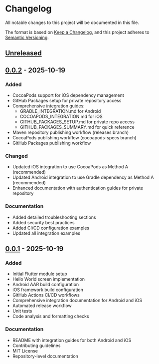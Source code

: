 # Changelog

All notable changes to this project will be documented in this file.

The format is based on [Keep a Changelog](https://keepachangelog.com/en/1.0.0/),
and this project adheres to [Semantic Versioning](https://semver.org/spec/v2.0.0.html).

## [Unreleased]

## [0.0.2] - 2025-10-19

### Added
- CocoaPods support for iOS dependency management
- GitHub Packages setup for private repository access
- Comprehensive integration guides:
  - GRADLE_INTEGRATION.md for Android
  - COCOAPODS_INTEGRATION.md for iOS
  - GITHUB_PACKAGES_SETUP.md for private repo access
  - GITHUB_PACKAGES_SUMMARY.md for quick reference
- Maven repository publishing workflow (releases branch)
- CocoaPods publishing workflow (cocoapods-specs branch)
- GitHub Packages publishing workflow

### Changed
- Updated iOS integration to use CocoaPods as Method A (recommended)
- Updated Android integration to use Gradle dependency as Method A (recommended)
- Enhanced documentation with authentication guides for private repository

### Documentation
- Added detailed troubleshooting sections
- Added security best practices
- Added CI/CD configuration examples
- Updated all integration examples

## [0.0.1] - 2025-10-19

### Added
- Initial Flutter module setup
- Hello World screen implementation
- Android AAR build configuration
- iOS framework build configuration
- GitHub Actions CI/CD workflows
- Comprehensive integration documentation for Android and iOS
- Automated release workflow
- Unit tests
- Code analysis and formatting checks

### Documentation
- README with integration guides for both Android and iOS
- Contributing guidelines
- MIT License
- Repository-level documentation

[Unreleased]: https://github.com/eishon/flutter-reels/compare/v0.0.2...HEAD
[0.0.2]: https://github.com/eishon/flutter-reels/compare/v0.0.1...v0.0.2
[0.0.1]: https://github.com/eishon/flutter-reels/releases/tag/v0.0.1
